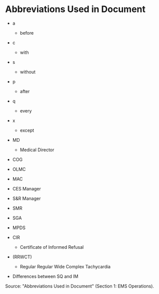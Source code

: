 # Abbreviations Used in Document

- a
  - before

- c
  - with

- s
  - without

- p
  - after

- q
  - every

- x
  - except

- MD
  - Medical Director
- COG
- OLMC
- MAC
- CES Manager
- S&R Manager
- SMR
- SGA
- MPDS

- CIR
  - Certificate of Informed Refusal

- (RRWCT)
  - Regular Regular Wide Complex Tachycardia
- Differences between SQ and IM

Source: "Abbreviations Used in Document" (Section 1: EMS Operations).
